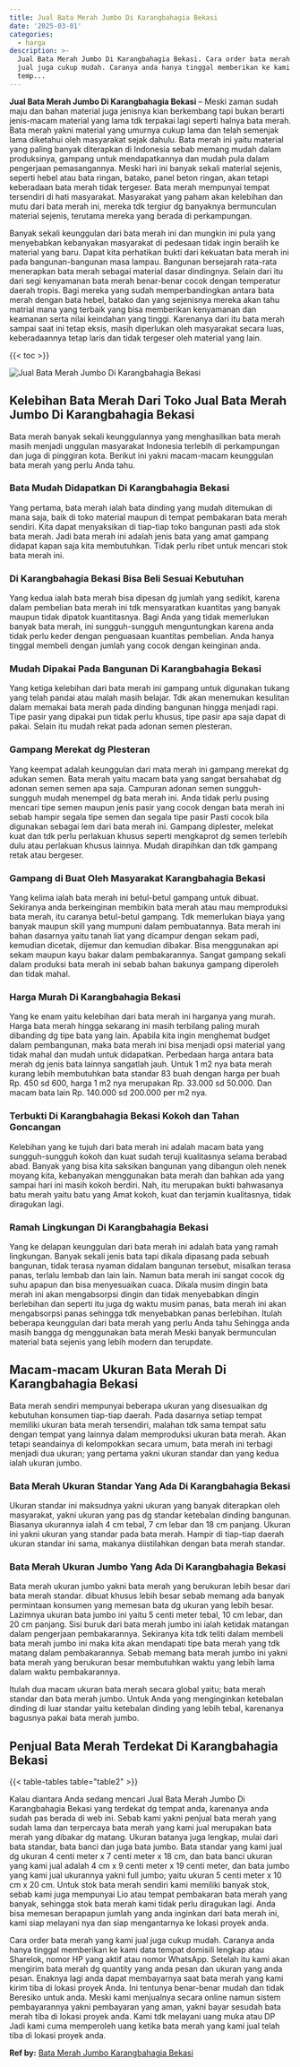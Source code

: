 ```yaml
---
title: Jual Bata Merah Jumbo Di Karangbahagia Bekasi
date: '2025-03-01'
categories:
  - harga
description: >-
  Jual Bata Merah Jumbo Di Karangbahagia Bekasi. Cara order bata merah yang kami
  jual juga cukup mudah. Caranya anda hanya tinggal memberikan ke kami data
  temp...
---
```


**Jual Bata Merah Jumbo Di Karangbahagia Bekasi** – Meski zaman sudah maju dan bahan material juga jenisnya kian berkembang tapi bukan berarti jenis-macam material yang lama tdk terpakai lagi seperti halnya bata merah. Bata merah yakni material yang umurnya cukup lama dan telah semenjak lama diketahui oleh masyarakat sejak dahulu. Bata merah ini yaitu material yang paling banyak diterapkan di Indonesia sebab memang mudah dalam produksinya, gampang untuk mendapatkannya dan mudah pula dalam pengerjaan pemasangannya. Meski hari ini banyak sekali material sejenis, seperti hebel atau bata ringan, batako, panel beton ringan, akan tetapi keberadaan bata merah tidak tergeser. Bata merah mempunyai tempat tersendiri di hati masyarakat. Masyarakat yang paham akan kelebihan dan mutu dari bata merah ini, mereka tdk tergiur dg banyaknya bermunculan material sejenis, terutama mereka yang berada di perkampungan.

Banyak sekali keunggulan dari bata merah ini dan mungkin ini pula yang menyebabkan kebanyakan masyarakat di pedesaan tidak ingin beralih ke material yang baru. Dapat kita perhatikan bukti dari kekuatan bata merah ini pada bangunan-bangunan masa lampau. Bangunan bersejarah rata-rata menerapkan bata merah sebagai material dasar dindingnya. Selain dari itu dari segi kenyamanan bata merah benar-benar cocok dengan temperatur daerah tropis. Bagi mereka yang sudah memperbandingkan antara bata merah dengan bata hebel, batako dan yang sejenisnya mereka akan tahu matrial mana yang terbaik yang bisa memberikan kenyamanan dan keamanan serta nilai keindahan yang tinggi. Karenanya dari itu bata merah sampai saat ini tetap eksis, masih diperlukan oleh masyarakat secara luas, keberadaannya tetap laris dan tidak tergeser oleh material yang lain.

{{< toc >}}

![Jual Bata Merah Jumbo Di Karangbahagia Bekasi](/images/jual-bata-merah-07.png)

## Kelebihan Bata Merah Dari Toko Jual Bata Merah Jumbo Di Karangbahagia Bekasi

Bata merah banyak sekali keunggulannya yang menghasilkan bata merah masih menjadi unggulan masyarakat Indonesia terlebih di perkampungan dan juga di pinggiran kota. Berikut ini yakni macam-macam keunggulan bata merah yang perlu Anda tahu.

### Bata Mudah Didapatkan Di Karangbahagia Bekasi

Yang pertama, bata merah ialah bata dinding yang mudah ditemukan di mana saja, baik di toko material maupun di tempat pembakaran bata merah sendiri. Kita dapat menyaksikan di tiap-tiap toko bangunan pasti ada stok bata merah. Jadi bata merah ini adalah jenis bata yang amat gampang didapat kapan saja kita membutuhkan. Tidak perlu ribet untuk mencari stok bata merah ini.

### Di Karangbahagia Bekasi Bisa Beli Sesuai Kebutuhan

Yang kedua ialah bata merah bisa dipesan dg jumlah yang sedikit, karena dalam pembelian bata merah ini tdk mensyaratkan kuantitas yang banyak maupun tidak dipatok kuantitasnya. Bagi Anda yang tidak memerlukan banyak bata merah, ini sungguh-sungguh menguntungkan karena anda tidak perlu keder dengan penguasaan kuantitas pembelian. Anda hanya tinggal membeli dengan jumlah yang cocok dengan keinginan anda.

### Mudah Dipakai Pada Bangunan Di Karangbahagia Bekasi

Yang ketiga kelebihan dari bata merah ini gampang untuk digunakan tukang yang telah pandai atau malah masih belajar. Tdk akan menemukan kesulitan dalam memakai bata merah pada dinding bangunan hingga menjadi rapi. Tipe pasir yang dipakai pun tidak perlu khusus, tipe pasir apa saja dapat di pakai. Selain itu mudah rekat pada adonan semen plesteran.

### Gampang Merekat dg Plesteran

Yang keempat adalah keunggulan dari mata merah ini gampang merekat dg adukan semen. Bata merah yaitu macam bata yang sangat bersahabat dg adonan semen semen apa saja. Campuran adonan semen sungguh-sungguh mudah menempel dg bata merah ini. Anda tidak perlu pusing mencari tipe semen maupun jenis pasir yang cocok dengan bata merah ini sebab hampir segala tipe semen dan segala tipe pasir Pasti cocok bila digunakan sebagai lem dari bata merah ini. Gampang diplester, melekat kuat dan tdk perlu perlakuan khusus seperti mengkaprot dg semen terlebih dulu atau perlakuan khusus lainnya. Mudah dirapihkan dan tdk gampang retak atau bergeser.

### Gampang di Buat Oleh Masyarakat Karangbahagia Bekasi

Yang kelima ialah bata merah ini betul-betul gampang untuk dibuat. Sekiranya anda berkeinginan membikin bata merah atau mau memproduksi bata merah, itu caranya betul-betul gampang. Tdk memerlukan biaya yang banyak maupun skill yang mumpuni dalam pembuatannya. Bata merah ini bahan dasarnya yaitu tanah liat yang dicampur dengan sekam padi, kemudian dicetak, dijemur dan kemudian dibakar. Bisa menggunakan api sekam maupun kayu bakar dalam pembakarannya. Sangat gampang sekali dalam produksi bata merah ini sebab bahan bakunya gampang diperoleh dan tidak mahal.

### Harga Murah Di Karangbahagia Bekasi

Yang ke enam yaitu kelebihan dari bata merah ini harganya yang murah. Harga bata merah hingga sekarang ini masih terbilang paling murah dibanding dg tipe bata yang lain. Apabila kita ingin menghemat budget dalam pembangunan, maka bata merah ini bisa menjadi opsi material yang tidak mahal dan mudah untuk didapatkan. Perbedaan harga antara bata merah dg jenis bata lainnya sangatlah jauh. Untuk 1 m2 nya bata merah kurang lebih membutuhkan bata standar 83 buah dengan harga per buah Rp. 450 sd 600, harga 1 m2 nya merupakan Rp. 33.000 sd 50.000. Dan macam bata lain Rp. 140.000 sd 200.000 per m2 nya.

### Terbukti Di Karangbahagia Bekasi Kokoh dan Tahan Goncangan

Kelebihan yang ke tujuh dari bata merah ini adalah macam bata yang sungguh-sungguh kokoh dan kuat sudah teruji kualitasnya selama berabad abad. Banyak yang bisa kita saksikan bangunan yang dibangun oleh nenek moyang kita, kebanyakan menggunakan bata merah dan bahkan ada yang sampai hari ini masih kokoh berdiri. Nah, itu merupakan bukti bahwasanya batu merah yaitu batu yang Amat kokoh, kuat dan terjamin kualitasnya, tidak diragukan lagi.

### Ramah Lingkungan Di Karangbahagia Bekasi

Yang ke delapan keunggulan dari bata merah ini adalah bata yang ramah lingkungan. Banyak sekali jenis bata tapi dikala dipasang pada sebuah bangunan, tidak terasa nyaman didalam bangunan tersebut, misalkan terasa panas, terlalu lembab dan lain lain. Namun bata merah ini sangat cocok dg suhu apapun dan bisa menyesuaikan cuaca. Dikala musim dingin bata merah ini akan mengabsorpsi dingin dan tidak menyebabkan dingin berlebihan dan seperti itu juga dg waktu musim panas, bata merah ini akan mengabsorpsi panas sehingga tdk menyebabkan panas berlebihan. Itulah beberapa keunggulan dari bata merah yang perlu Anda tahu Sehingga anda masih bangga dg menggunakan bata merah Meski banyak bermunculan material bata sejenis yang lebih modern dan terupdate.

## Macam-macam Ukuran Bata Merah Di Karangbahagia Bekasi

Bata merah sendiri mempunyai beberapa ukuran yang disesuaikan dg kebutuhan konsumen tiap-tiap daerah. Pada dasarnya setiap tempat memiliki ukuran bata merah tersendiri, malahan tdk sama tempat satu dengan tempat yang lainnya dalam memproduksi ukuran bata merah. Akan tetapi seandainya di kelompokkan secara umum, bata merah ini terbagi menjadi dua ukuran; yang pertama yakni ukuran standar dan yang kedua ialah ukuran jumbo.

### Bata Merah Ukuran Standar Yang Ada Di Karangbahagia Bekasi

Ukuran standar ini maksudnya yakni ukuran yang banyak diterapkan oleh masyarakat, yakni ukuran yang pas dg standar ketebalan dinding bangunan. Biasanya ukurannya ialah 4 cm tebal, 7 cm lebar dan 18 cm panjang. Ukuran ini yakni ukuran yang standar pada bata merah. Hampir di tiap-tiap daerah ukuran standar ini sama, makanya diistilahkan dengan bata merah standar.

### Bata Merah Ukuran Jumbo Yang Ada Di Karangbahagia Bekasi

Bata merah ukuran jumbo yakni bata merah yang berukuran lebih besar dari bata merah standar. dibuat khusus lebih besar sebab memang ada banyak permintaan konsumen yang memesan bata dg ukuran yang lebih besar. Lazimnya ukuran bata jumbo ini yaitu 5 centi meter tebal, 10 cm lebar, dan 20 cm panjang. Sisi buruk dari bata merah jumbo ini ialah ketidak matangan dalam pengerjaan pembakarannya. Sekiranya kita tdk teliti dalam membeli bata merah jumbo ini maka kita akan mendapati tipe bata merah yang tdk matang dalam pembakarannya. Sebab memang bata merah jumbo ini yakni bata merah yang berukuran besar membutuhkan waktu yang lebih lama dalam waktu pembakarannya.

Itulah dua macam ukuran bata merah secara global yaitu; bata merah standar dan bata merah jumbo. Untuk Anda yang menginginkan ketebalan dinding di luar standar yaitu ketebalan dinding yang lebih tebal, karenanya bagusnya pakai bata merah jumbo.

## Penjual Bata Merah Terdekat Di Karangbahagia Bekasi

{{< table-tables table="table2" >}}

Kalau diantara Anda sedang mencari Jual Bata Merah Jumbo Di Karangbahagia Bekasi yang terdekat dg tempat anda, karenanya anda sudah pas berada di web ini. Sebab kami yakni penjual bata merah yang sudah lama dan terpercaya bata merah yang kami jual merupakan bata merah yang dibakar dg matang. Ukuran batanya juga lengkap, mulai dari bata standar, bata banci dan juga bata jumbo. Bata standar yang kami jual dg ukuran 4 centi meter x 7 centi meter x 18 cm, dan bata banci ukuran yang kami jual adalah 4 cm x 9 centi meter x 19 centi meter, dan bata jumbo yang kami jual ukurannya yakni full jumbo; yaitu ukuran 5 centi meter x 10 cm x 20 cm. Untuk stok bata merah sendiri kami memiliki banyak stok, sebab kami juga mempunyai Lio atau tempat pembakaran bata merah yang banyak, sehingga stok bata merah kami tidak perlu diragukan lagi. Anda bisa memesan berapapun jumlah yang anda inginkan dari bata merah ini, kami siap melayani nya dan siap mengantarnya ke lokasi proyek anda.

Cara order bata merah yang kami jual juga cukup mudah. Caranya anda hanya tinggal memberikan ke kami data tempat domisili lengkap atau Sharelok, nomor HP yang aktif atau nomor WhatsApp. Setelah itu kami akan mengirim bata merah dg quantity yang anda pesan dan ukuran yang anda pesan. Enaknya lagi anda dapat membayarnya saat bata merah yang kami kirim tiba di lokasi proyek Anda. Ini tentunya benar-benar mudah dan tidak Beresiko untuk anda. Meski kami menjualnya secara online namun sistem pembayarannya yakni pembayaran yang aman, yakni bayar sesudah bata merah tiba di lokasi proyek anda. Kami tdk melayani uang muka atau DP Jadi kami cuma memperoleh uang ketika bata merah yang kami jual telah tiba di lokasi proyek anda.

**Ref by:** [Bata Merah Jumbo Karangbahagia Bekasi](https://id.wikipedia.org/wiki/Bata)
